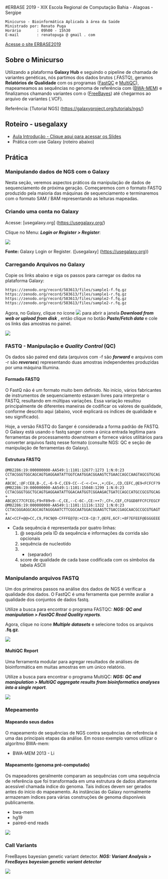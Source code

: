 #ERBASE 2019 - XIX Escola Regional de Computação Bahia - Alagoas - Sergipe

```
Minicurso - Bioinformática Aplicada à área da Saúde
Ministrado por: Renato Puga
Horário       : 09h00 - 15h30
E-mail        : renatopuga @ gmail . com 
```
[Acesse o site ERBASE2019](https://erbase2019.tecnojr.com.br/)

## Sobre o Minicurso

Utilizando a plataforma **Galaxy Hub** e seguindo o pipeline de chamada de variantes genéticas, nós partimos dos dados brutos (.FASTQ), geramos **Relatórios de Qualidade** com os programas ([FastQC](https://www.bioinformatics.babraham.ac.uk/projects/fastqc/) e [MultiQC](https://multiqc.info/)), mapeameamos as sequências no genoma de referência com ([BWA-MEM](https://github.com/lh3/bwa)) e finalizamos chamando variantes com o ([FreeBayes](https://github.com/ekg/freebayes)) até chegarmos ao arquivo de variantes (.VCF).

Referência: [Tutorial NGS] (https://galaxyproject.org/tutorials/ngs/)

## Roteiro - usegalaxy

* [Aula Introdução - Clique aqui para acessar os Slides](https://www.slideshare.net/RenatoPuga/erbase-2019-renato-puga/RenatoPuga/erbase-2019-renato-puga)
* Prática com use Galaxy (roteiro abaixo)

## Prática

### Manipulando dados de NGS com o Galaxy
Nesta seção, veremos aspectos práticos da manipulação de dados de sequenciamento de próxima geração. Começaremos com o formato FASTQ produzido pela maioria das máquinas de sequenciamento e terminaremos com o formato SAM / BAM representando as leituras mapeadas.


### Criando uma conta no Galaxy

Acesse: [usegalaxy.org] (https://usegalaxy.org/)

Clique no Menu: ***Login or Register > Register***:

<img src="https://github.com/renatopuga/erbase2019/blob/master/img/galaxy-register.png?raw=true">


**Fonte:** Galaxy Login or Register. ([usegalaxy] (https://usegalaxy.org))

### Carregando Arquivos no Galaxy

Copie os links abaixo e siga os passos para carregar os dados na plataforma Galaxy:

```
https://zenodo.org/record/583613/files/sample1-f.fq.gz
https://zenodo.org/record/583613/files/sample1-r.fq.gz
https://zenodo.org/record/583613/files/sample2-f.fq.gz
https://zenodo.org/record/583613/files/sample2-r.fq.gz
```

Agora, no Galaxy, clique no ícone <img src="https://github.com/renatopuga/erbase2019/blob/master/img/galaxy-load-data.png?raw=true"> para abrir a janela ***Download from web or upload from disk*** , então clique no botão ***Paste/Fetch data*** e cole os links das amostras no painel.

<img src="https://github.com/renatopuga/erbase2019/blob/master/img/galaxy-upload-fastq.png?raw=true">


### FASTQ - Manipulação e ***Quality Control*** (QC)

Os dados são paired end data (arquivos com -f são ***forward*** e arquivos com -r são ***reverses***) representando duas amostras independentes produzidas por uma máquina Illumina.

#### Formado FASTQ 

O FastQ não é um formato muito bem definido. No início, vários fabricantes de instrumentos de sequenciamento estavam livres para interpretar o FASTQ, resultando em múltipas variações. Essa variação resultou principalmente de diferentes maneiras de codificar os valores de qualidade, conforme descrito aqui (abaixo, você explicará os índices de qualidade e seu significado). 

Hoje, a versão FASTQ do Sanger é considerada a forma padrão de FASTQ. O Galaxy está usando o fastq sanger como a única entrada legítima para ferramentas de processamento downstream e fornece vários utilitários para converter arquivos fastq nesse formato (consulte NGS: QC e seção de manipulação de ferramentas do Galaxy).

#### Estrutura FASTQ

```
@M02286:19:000000000-AA549:1:1101:12677:1273 1:N:0:23
CCTACGGGTGGCAGCAGTGAGGAATATTGGTCAATGGACGGAAGTCTGAACCAGCCAAGTAGCGTGCAG
+
ABC8C,:@F:CE8,B-,C,-6-9-C,CE9-CC--C-<-C++,,+;CE<,,CD,CEFC,@E9<FCFCF?9
@M02286:19:000000000-AA549:1:1101:15048:1299 1:N:0:23
CCTACGGGTGGCTGCAGTGAGGAATATTGGACAATGGTCGGAAGACTGATCCAGCCATGCCGCGTGCAG
+
ABC@CC77CFCEG;F9<F89<9--C,CE,--C-6C-,CE:++7:,CF<,CEF,CFGGD8FFCFCFEGCF
@M02286:19:000000000-AA549:1:1101:11116:1322 1:N:0:23
CCTACGGGAGGCAGCAGTAGGGAATCTTCGGCAATGGACGGAAGTCTGACCGAGCAACGCCGCGTGAGT
+
AAC<CCF+@@>CC,C9,F9C9@9-CFFFE@7@:+CC8-C@:7,@EFE,6CF:+8F7EFEEF@EGGGEEE
```

-  Cada sequência é representada por quatro linhas:
	1. @ sequida pela ID da sequência e informações da corrida são opcionais
	2. sequência de nucleotído
	3. + (separador)
	4. score de qualidade de cada base codificada com os símbolos da tabela ASCII
		
### Manipulando arquivos FASTQ 

Um dos primeiros passos na análise dos dados de NGS é verificar a qualidade dos dados. O FastQC é uma ferramenta que permite avaliar a qualidade dos conjuntos de dados fastq.

Utilize a busca para encontrar o programa FASTQC: 
***NGS: QC and manipulation > FastQC Read Quality reports***.

Agora, clique no ícone ***Multiple datasets*** e selecione todos os arquivos **.fq.gz**.

<img src="https://github.com/renatopuga/erbase2019/blob/master/img/galaxy-fastqc-run.png?raw=true">

#### MultiQC Report

Uma ferramenta modular para agregar resultados de análises de bioinformática em muitas amostras em um único relatório.

Utilize a busca para encontrar o programa MultiQC: 
***NGS: QC and manipulation > MultiQC aggregate results from bioinformatics analyses into a single report***.

<img src="https://github.com/renatopuga/erbase2019/blob/master/img/galaxy-multiqc-run.png?raw=true">

### Mepeamento

#### Mapeando seus dados

O mapeamento de sequências de NGS contra sequências de referência é uma das principais etapas da análise. Em nosso exemplo vamos utilizar o algorítmo BWA-mem:

* BWA-MEM 2013 - Li

#### Mapeamento (genoma pré-computado)

Os mapeadores geralmente comparam as sequências com uma sequência de referência que foi transformada em uma estrutura de dados altamente acessível chamada índice do genoma. Tais índices devem ser gerados antes do início do mapeamento. As instâncias do Galaxy normalmente armazenam índices para várias construções de genoma disponíveis publicamente.

* bwa-mem
* hg19
* paired-end reads

<img src="https://github.com/renatopuga/erbase2019/blob/master/img/galaxy-bwa-run.png?raw=true">

### Call Variants

FreeBayes bayesian genetic variant detector.
***NGS: Variant Analysis > FreeBayes bayesian genetic variant detector***

<img src="https://github.com/renatopuga/erbase2019/blob/master/img/galaxy-freebayes-run.png?raw=true">


